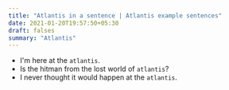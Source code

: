 ```yaml
---
title: "Atlantis in a sentence | Atlantis example sentences"
date: 2021-01-20T19:57:50+05:30
draft: falses
summary: "Atlantis"
---
```

- I'm here at the `atlantis`.
- Is the hitman from the lost world of `atlantis`?
- I never thought it would happen at the `atlantis`.
                 
